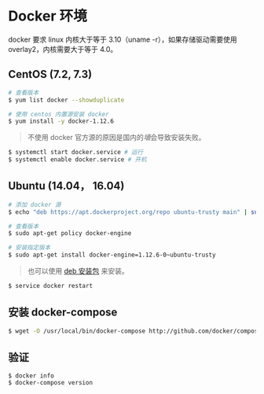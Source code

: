 # Docker 环境

docker 要求 linux 内核大于等于 3.10（uname -r），如果存储驱动需要使用 overlay2，内核需要大于等于 4.0。

## CentOS (7.2, 7.3)

```bash
# 查看版本
$ yum list docker --showduplicate
```

```bash
# 使用 centos 内置源安装 docker 
$ yum install -y docker-1.12.6
```
> 不使用 docker 官方源的原因是国内的*墙*会导致安装失败。

```bash
$ systemctl start docker.service # 运行
$ systemctl enable docker.service # 开机
```

## Ubuntu (14.04， 16.04)

```bash
# 添加 docker 源
$ echo "deb https://apt.dockerproject.org/repo ubuntu-trusty main" | sudo tee /etc/apt/sources.list.d/docker.list
```

```bash
# 查看版本
$ sudo apt-get policy docker-engine
```

```bash
# 安装指定版本
$ sudo apt-get install docker-engine=1.12.6-0~ubuntu-trusty
```

> 也可以使用 [deb 安装包](https://apt.dockerproject.org/repo/pool/main/d/docker-engine/) 来安装。

```bash
$ service docker restart
```

## 安装 docker-compose
```bash
$ wget -O /usr/local/bin/docker-compose http://github.com/docker/compose/releases/download/1.9.0/docker-compose-`uname -s`-`uname -m`
```

## 验证
```
$ docker info
$ docker-compose version
```